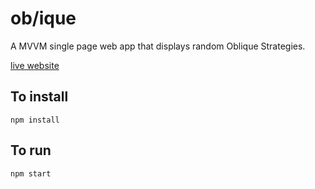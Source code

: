 # ob/ique

A MVVM single page web app that displays random Oblique Strategies. 

[live website]( https://chuanqisun.github.io/oblique/)

## To install
`npm install`

## To run
`npm start`

